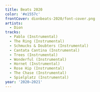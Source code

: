 ```yaml
---
title: Beats 2020
color: '#e1557c'
frontCover: dionbeats-2020/font-cover.png
artists:
  - Dion
tracks:
  - Pablo (Instrumental)
  - The Ring (Instrumental)
  - Schmucks & Doubters (Instrumental)
  - Cantata Cantina (Instrumental)
  - Trees (Instrumental)
  - Wonderful (Instrumental)
  - Hornet (Instrumental)
  - Rose Hip (Instrumental)
  - The Chase (Instrumental)
  - Spielplatz (Instrumental)
year: '2020–2021'
---
```

